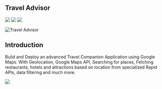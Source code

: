 ## Travel Advisor
![](https://img.shields.io/badge/ReactJS-blue) ![](https://img.shields.io/badge/MaterialUI-blue) ![](https://img.shields.io/badge/MapsAPI-yellow)

![Travel Advisor](https://i.ibb.co/qph2cZn/image.pngg)


## Introduction
Build and Deploy an advanced Travel Companion Application using Google Maps. With Geolocation, Google Maps API, Searching for places, Fetching restaurants, hotels and attractions based on location from specialized Rapid APIs, data filtering and much more.

![](https://i.imgur.com/aW8J08g.png)
